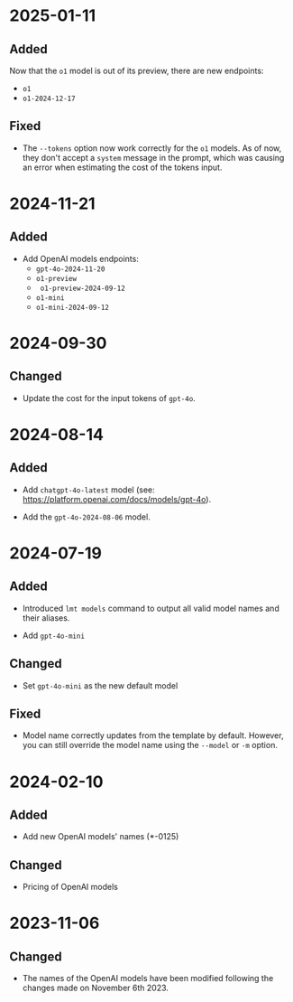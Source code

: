# 2025-01-11

## Added

Now that the `o1` model is out of its preview, there are new endpoints:
* `o1`
* `o1-2024-12-17`

## Fixed

* The `--tokens` option now work correctly for the `o1` models. As of now, they don't accept a `system` message in the prompt, which was causing an error when estimating the cost of the tokens input.

# 2024-11-21

## Added

* Add OpenAI models endpoints:
    * `gpt-4o-2024-11-20`
    * `o1-preview`
    * ` o1-preview-2024-09-12`
    * `o1-mini`
    * `o1-mini-2024-09-12`

# 2024-09-30

## Changed

* Update the cost for the input tokens of `gpt-4o`.

# 2024-08-14

## Added

* Add `chatgpt-4o-latest` model (see: <https://platform.openai.com/docs/models/gpt-4o>).

* Add the `gpt-4o-2024-08-06` model.

# 2024-07-19

## Added

* Introduced `lmt models` command to output all valid model names and their aliases.

* Add `gpt-4o-mini`

## Changed

* Set `gpt-4o-mini` as the new default model

## Fixed

* Model name correctly updates from the template by default. However, you can still override the model name using the `--model` or `-m` option.

# 2024-02-10

## Added

* Add new OpenAI models' names (*-0125)

## Changed

* Pricing of OpenAI models

# 2023-11-06

## Changed

* The names of the OpenAI models have been modified following the changes made on
November 6th 2023.
